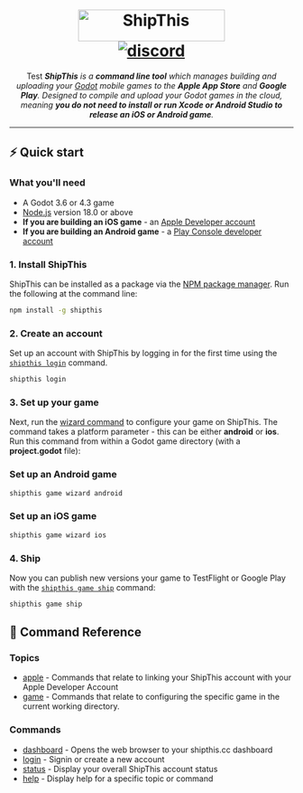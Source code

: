 <h1 align="center">
  <a href="https://shipthis.cc">
    <picture>
    <source height="56" width="260" srcset="https://shipthis.cc/logo_darkmode.svg" media="(prefers-color-scheme: dark)">
    <source height="56" width="260" srcset="https://shipthis.cc/logo_normal.svg" media="(prefers-color-scheme: light)">
      <img height="56" width="260" alt="ShipThis" src="https://shipthis.cc/logo_normal.svg" />
    </picture>
  </a>
  <br>
  <a href="https://discord.gg/gPjn3S99k4">
    <img alt="discord" src="https://img.shields.io/discord/1304144717239554069?style=flat-square&label=%F0%9F%92%AC%20discord&color=00ACD7">
  </a>
</h1>
<p align="center">
Test
  <em><b>ShipThis</b> is a <b>command line tool</b> which manages building and uploading your <a href="https://godotengine.org/">Godot</a> mobile games to the <b>Apple App Store</b> and <b>Google Play</b>. Designed to compile and upload your Godot games in the cloud, meaning <b>you do not need to install or run Xcode or Android Studio to release an iOS or Android game</b>.</em>
</p>

---

## ⚡️ Quick start

### What you'll need

- A Godot 3.6 or 4.3 game
- [Node.js](https://nodejs.org/en/download/) version 18.0 or above
- **If you are building an iOS game** - an [Apple Developer account](https://developer.apple.com)
- **If you are building an Android game** - a [Play Console developer account](https://play.google.com/apps/publish/signup)

### 1. Install ShipThis

ShipThis can be installed as a package via the [NPM package manager](https://www.npmjs.com/). Run the following at the command line:

```bash
npm install -g shipthis
```

### 2. Create an account

Set up an account with ShipThis by logging in for the first time using the [`shipthis login`](https://shipthis.cc/docs/reference/login) command.

```bash
shipthis login
```

### 3. Set up your game

Next, run the [wizard command](https://shipthis.cc/docs/reference/game/wizard) to configure your game on ShipThis. The command takes a platform parameter - this can be either **android** or **ios**. Run this command from within a Godot game directory (with a **project.godot** file):

### Set up an Android game

```bash
shipthis game wizard android
```

### Set up an iOS game

```bash
shipthis game wizard ios
```

### 4. Ship

Now you can publish new versions your game to TestFlight or Google Play with the [`shipthis game ship`](https://shipthis.cc/docs/reference/game/ship) command:

```bash
shipthis game ship
```

## 📖 Command Reference

### Topics

- [apple](https://shipthis.cc/docs/reference/apple) - Commands that relate to linking your ShipThis account with your Apple Developer Account
- [game](https://shipthis.cc/docs/reference/game) - Commands that relate to configuring the specific game in the current working directory.

### Commands

- [dashboard](https://shipthis.cc/docs/reference/dashboard) - Opens the web browser to your shipthis.cc dashboard
- [login](https://shipthis.cc/docs/reference/login) - Signin or create a new account
- [status](https://shipthis.cc/docs/reference/status) - Display your overall ShipThis account status
- [help](https://shipthis.cc/docs/reference/help) - Display help for a specific topic or command
